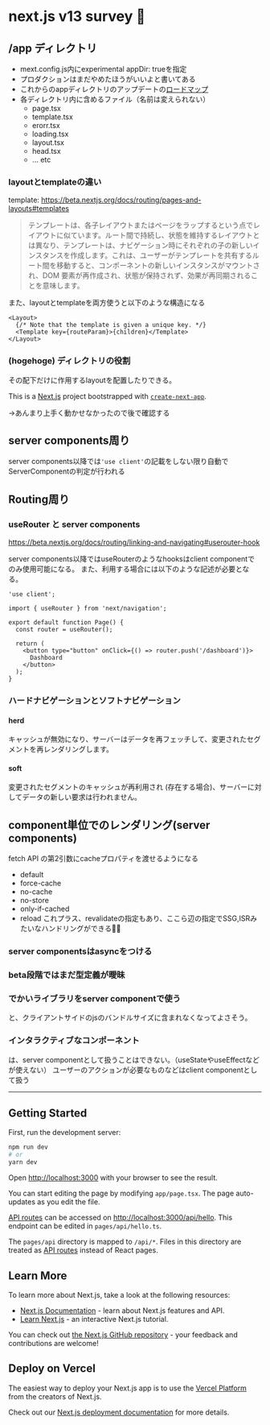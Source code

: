 # next.js v13 survey 👀

## /app ディレクトリ
- mext.config.js内にexperimental appDir: trueを指定
- プロダクションはまだやめたほうがいいよと書いてある
- これからのappディレクトリのアップデートの[ロードマップ](https://beta.nextjs.org/docs/app-directory-roadmap)
- 各ディレクトリ内に含めるファイル（名前は変えられない）
  -  page.tsx
  -  template.tsx
  -  erorr.tsx
  -  loading.tsx
  -  layout.tsx
  -  head.tsx 
  -  ... etc

### layoutとtemplateの違い
template: https://beta.nextjs.org/docs/routing/pages-and-layouts#templates

> テンプレートは、各子レイアウトまたはページをラップするという点でレイアウトに似ています。ルート間で持続し、状態を維持するレイアウトとは異なり、テンプレートは、ナビゲーション時にそれぞれの子の新しいインスタンスを作成します。これは、ユーザーがテンプレートを共有するルート間を移動すると、コンポーネントの新しいインスタンスがマウントされ、DOM 要素が再作成され、状態が保持されず、効果が再同期されることを意味します。

また、layoutとtemplateを両方使うと以下のような構造になる

```tsx
<Layout>
  {/* Note that the template is given a unique key. */}
  <Template key={routeParam}>{children}</Template>
</Layout>
```


### (hogehoge) ディレクトリの役割
その配下だけに作用するlayoutを配置したりできる。

This is a [Next.js](https://nextjs.org/) project bootstrapped with [`create-next-app`](https://github.com/vercel/next.js/tree/canary/packages/create-next-app).

→あんまり上手く動かせなかったので後で確認する

## server components周り
server components以降では`'use client'`の記載をしない限り自動でServerComponentの判定が行われる
## Routing周り
### useRouter と server components
https://beta.nextjs.org/docs/routing/linking-and-navigating#userouter-hook

server components以降ではuseRouterのようなhooksはclient componentでのみ使用可能になる。
また、利用する場合には以下のような記述が必要となる。

```tsx
'use client';

import { useRouter } from 'next/navigation';

export default function Page() {
  const router = useRouter();

  return (
    <button type="button" onClick={() => router.push('/dashboard')}>
      Dashboard
    </button>
  );
}
```

### ハードナビゲーションとソフトナビゲーション

#### herd
キャッシュが無効になり、サーバーはデータを再フェッチして、変更されたセグメントを再レンダリングします。


#### soft
変更されたセグメントのキャッシュが再利用され (存在する場合)、サーバーに対してデータの新しい要求は行われません。

## component単位でのレンダリング(server components)
fetch API の第2引数にcacheプロパティを渡せるようになる
- default
- force-cache
- no-cache
- no-store
- only-if-cached
- reload
これプラス、revalidateの指定もあり、ここら辺の指定でSSG,ISRみたいなハンドリングができる🙆‍♂️

### server componentsはasyncをつける

### beta段階ではまだ型定義が曖昧

### でかいライブラリをserver componentで使う
と、クライアントサイドのjsのバンドルサイズに含まれなくなってよさそう。

### インタラクティブなコンポーネント
は、server componentとして扱うことはできない。（useStateやuseEffectなどが使えない）
ユーザーのアクションが必要なものなどはclient componentとして扱う

---
## Getting Started

First, run the development server:

```bash
npm run dev
# or
yarn dev
```

Open [http://localhost:3000](http://localhost:3000) with your browser to see the result.

You can start editing the page by modifying `app/page.tsx`. The page auto-updates as you edit the file.

[API routes](https://nextjs.org/docs/api-routes/introduction) can be accessed on [http://localhost:3000/api/hello](http://localhost:3000/api/hello). This endpoint can be edited in `pages/api/hello.ts`.

The `pages/api` directory is mapped to `/api/*`. Files in this directory are treated as [API routes](https://nextjs.org/docs/api-routes/introduction) instead of React pages.

## Learn More

To learn more about Next.js, take a look at the following resources:

- [Next.js Documentation](https://nextjs.org/docs) - learn about Next.js features and API.
- [Learn Next.js](https://nextjs.org/learn) - an interactive Next.js tutorial.

You can check out [the Next.js GitHub repository](https://github.com/vercel/next.js/) - your feedback and contributions are welcome!

## Deploy on Vercel

The easiest way to deploy your Next.js app is to use the [Vercel Platform](https://vercel.com/new?utm_medium=default-template&filter=next.js&utm_source=create-next-app&utm_campaign=create-next-app-readme) from the creators of Next.js.

Check out our [Next.js deployment documentation](https://nextjs.org/docs/deployment) for more details.
